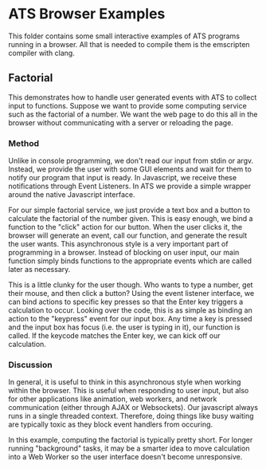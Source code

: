 # ATS Browser Examples

This folder contains  some small interactive examples  of ATS programs
running  in a  browser. All  that  is needed  to compile  them is  the
emscripten compiler with clang.

## Factorial

This demonstrates how to handle user generated events with ATS to collect
input to functions. Suppose we want to provide some computing service such
as the factorial of a number. We want the web page to do this all in the
browser without communicating with a server or reloading the page.

### Method

Unlike in console programming, we don't read our input from stdin
or argv. Instead, we provide the user with some GUI elements and wait
for them to notify our program that input is ready. In Javascript, we
receive these notifications through Event Listeners. In ATS we 
provide a simple wrapper around the native Javascript interface.

For our simple factorial service, we just provide a text box and a button
to calculate the factorial of the number given. This is easy enough, 
we bind a function to the "click" action for our button. When the user clicks 
it, the browser will generate an event, call our function, and generate
the result the user wants. This asynchronous style is a very important part
of programming in a browser. Instead of blocking on user input, our main function
simply binds functions to the appropriate events which are called later as
necessary.

This is a little clunky for the user though. Who wants to type a number, get
their mouse, and then click a button? Using the event listener interface, we can
bind actions to specific key presses so that the Enter key triggers a
calculation to occur. Looking over the code, this is as simple as binding an 
action to the "keypress" event for our input box. Any time a key is pressed and
the input box has focus (i.e. the user is typing in it), our function is called.
If the keycode matches the Enter key, we can kick off our calculation.

### Discussion

In general,  it is  useful to  think in  this asynchronous  style when
working  within the browser. This  is  useful when  responding to  user
input, but  also for other  applications like animation,  web workers,
and  network communication  (either through  AJAX or  Websockets). Our
javascript always runs in a  single threaded context. Therefore, doing
things  like busy  waiting are  typically  toxic as  they block  event
handlers from occuring.

In this example, computing the factorial is typically pretty short. For
longer running "background" tasks, it may be a smarter idea to move 
calculation into a Web Worker so the user interface doesn't become 
unresponsive.
